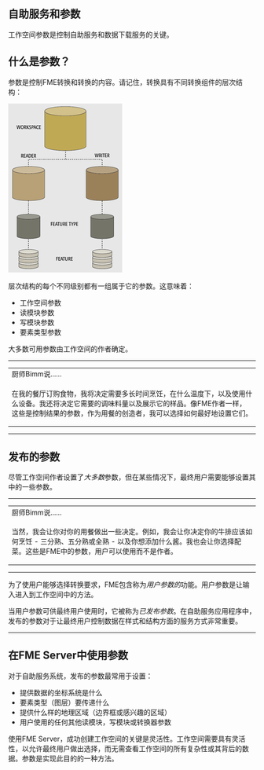   <div id="readme" class="readme blob instapaper_body">
    <article class="markdown-body entry-content" itemprop="text"><h1><a id="user-content-self-serve-and-parameters" class="anchor" aria-hidden="true" href="./5.01.SelfServeParameters.md#self-serve-and-parameters"></a><font style="vertical-align: inherit;"><font style="vertical-align: inherit;">自助服务和参数</font></font></h1>
<p><font style="vertical-align: inherit;"><font style="vertical-align: inherit;">工作空间参数是控制自助服务和数据下载服务的关键。</font></font></p>
<h2><a id="user-content-what-are-parameters" class="anchor" aria-hidden="true" href="./5.01.SelfServeParameters.md#what-are-parameters"></a><font style="vertical-align: inherit;"><font style="vertical-align: inherit;">什么是参数？</font></font></h2>
<p><font style="vertical-align: inherit;"><font style="vertical-align: inherit;">参数是控制FME转换和转换的内容。</font><font style="vertical-align: inherit;">请记住，转换具有不同转换组件的层次结构：</font></font></p>
<p><a target="_blank" rel="noopener noreferrer" href="./Images/Img5.001.WorkspaceComponentHierarchy.png"><img src="./Images/Img5.001.WorkspaceComponentHierarchy.png" alt="" style="max-width:100%;"></a></p>
<p><font style="vertical-align: inherit;"><font style="vertical-align: inherit;">层次结构的每个不同级别都有一组属于它的参数。</font><font style="vertical-align: inherit;">这意味着：</font></font></p>
<ul>
<li><font style="vertical-align: inherit;"><font style="vertical-align: inherit;">工作空间参数</font></font></li>
<li><font style="vertical-align: inherit;"><font style="vertical-align: inherit;">读模块参数</font></font></li>
<li><font style="vertical-align: inherit;"><font style="vertical-align: inherit;">写模块参数</font></font></li>
<li><font style="vertical-align: inherit;"><font style="vertical-align: inherit;">要素类型参数</font></font></li>
</ul>
<p><font style="vertical-align: inherit;"><font style="vertical-align: inherit;">大多数可用参数由工作空间的作者确定。</font></font></p>
<hr>
<table>
<tbody><tr>
<td>
<i></i><font style="vertical-align: inherit;"><font style="vertical-align: inherit;">
厨师Bimm说......
</font></font></td>
</tr>
<tr>
<td><font style="vertical-align: inherit;"><font style="vertical-align: inherit;">

在我的餐厅订购食物，我将决定需要多长时间烹饪，在什么温度下，以及使用什么设备。</font><font style="vertical-align: inherit;">我还将决定它需要的调味料量以及展示它的样品。</font><font style="vertical-align: inherit;">像FME作者一​​样，这些是控制结果的参数，作为用餐的创造者，我可以选择如何最好地设置它们。

</font></font></td>
</tr>
</tbody></table>
<hr>
<h2><a id="user-content-published-parameters" class="anchor" aria-hidden="true" href="./5.01.SelfServeParameters.md#published-parameters"></a><font style="vertical-align: inherit;"><font style="vertical-align: inherit;">发布的参数</font></font></h2>
<p><font style="vertical-align: inherit;"><font style="vertical-align: inherit;">尽管工作空间作者设置了</font></font><em><font style="vertical-align: inherit;"><font style="vertical-align: inherit;">大多数</font></font></em><font style="vertical-align: inherit;"><font style="vertical-align: inherit;">参数，但在某些情况下，最终用户需要能够设置其中的一些参数。</font></font></p>
<hr>
<table>
<tbody><tr>
<td>
<i></i><font style="vertical-align: inherit;"><font style="vertical-align: inherit;">
厨师Bimm说......
</font></font></td>
</tr>
<tr>
<td><font style="vertical-align: inherit;"><font style="vertical-align: inherit;">

当然，我会让你对你的用餐做出一些决定。</font><font style="vertical-align: inherit;">例如，我会让你决定你的牛排应该如何烹饪 - 三分熟、五分熟或全熟 - 以及你想添加什么酱。</font><font style="vertical-align: inherit;">我也会让你选择配菜。</font><font style="vertical-align: inherit;">这些是FME中的参数，用户可以使用而不是作者。

</font></font></td>
</tr>
</tbody></table>
<hr>
<p><font style="vertical-align: inherit;"><font style="vertical-align: inherit;">为了使用户能够选择转换要求，FME包含称为</font></font><em><font style="vertical-align: inherit;"><font style="vertical-align: inherit;">用户参数的</font></font></em><font style="vertical-align: inherit;"><font style="vertical-align: inherit;">功能</font><font style="vertical-align: inherit;">。</font><font style="vertical-align: inherit;">用户参数是让输入进入到工作空间中的方法。</font></font></p>
<p><font style="vertical-align: inherit;"><font style="vertical-align: inherit;">当用户参数可供最终用户使用时，它被称为</font></font><em><font style="vertical-align: inherit;"><font style="vertical-align: inherit;">已发布参数</font></font></em><font style="vertical-align: inherit;"><font style="vertical-align: inherit;">。</font><font style="vertical-align: inherit;">在自助服务应用程序中，发布的参数对于让最终用户控制数据在样式和结构方面的服务方式非常重要。</font></font></p>
<hr>
<h2><a id="user-content-parameter-uses-in-fme-server" class="anchor" aria-hidden="true" href="./5.01.SelfServeParameters.md#parameter-uses-in-fme-server"></a><font style="vertical-align: inherit;"><font style="vertical-align: inherit;">在FME Server中使用参数</font></font></h2>
<p><font style="vertical-align: inherit;"><font style="vertical-align: inherit;">对于自助服务系统，发布的参数最常用于设置：</font></font></p>
<ul>
<li><font style="vertical-align: inherit;"><font style="vertical-align: inherit;">提供数据的坐标系统是什么</font></font></li>
<li><font style="vertical-align: inherit;"><font style="vertical-align: inherit;">要素类型（图层）要传递什么</font></font></li>
<li><font style="vertical-align: inherit;"><font style="vertical-align: inherit;">提供什么样的地理区域（边界框或感兴趣的区域）</font></font></li>
<li><font style="vertical-align: inherit;"><font style="vertical-align: inherit;">用户使用的任何其他读模块，写模块或转换器参数</font></font></li>
</ul>
<p><font style="vertical-align: inherit;"><font style="vertical-align: inherit;">使用FME Server，成功创建工作空间的关键是灵活性。</font><font style="vertical-align: inherit;">工作空间需要具有灵活性，以允许最终用户做出选择，而无需查看工作空间的所有复杂性或其背后的数据。</font><font style="vertical-align: inherit;">参数是实现此目的的一种方法。</font></font></p>
</article>
  </div>
